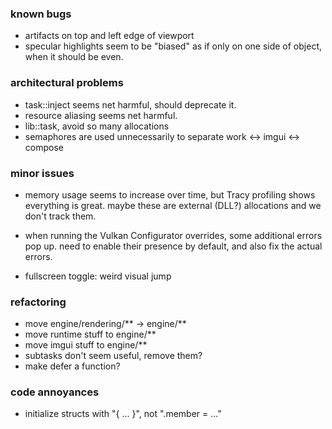### known bugs
- artifacts on top and left edge of viewport
- specular highlights seem to be "biased"
    as if only on one side of object, when it should be even.

### architectural problems
- task::inject seems net harmful, should deprecate it.
- resource aliasing seems net harmful. 
- lib::task, avoid so many allocations
- semaphores are used unnecessarily to separate work <-> imgui <-> compose

### minor issues
- memory usage seems to increase over time,
    but Tracy profiling shows everything is great.
    maybe these are external (DLL?) allocations and we don't track them.

- when running the Vulkan Configurator overrides, some additional errors pop up.
    need to enable their presence by default, and also fix the actual errors.

- fullscreen toggle: weird visual jump

### refactoring
- move engine/rendering/** -> engine/**
- move runtime stuff to engine/**
- move imgui stuff to engine/**
- subtasks don't seem useful, remove them?
- make defer a function?

### code annoyances
- initialize structs with "{ ... }", not ".member = ..."